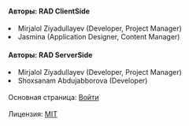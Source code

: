 <h4>Авторы: RAD ClientSide</h4>
<li>Mirjalol Ziyadullayev (Developer, Project Manager)</li>
<li>Jasmina (Application Designer, Content Manager)</li>
<h4>Авторы: RAD ServerSide</h4>
<li>Mirjalol Ziyadullayev (Developer, Project Manager)</li>
<li>Shoxsanam Abdujabborova (Developer)</li>
<br>
Основная страница: <a href="https://road-to-the-dream.uz/src/html/authentication-login.html">Войти</a>
<br>
<br>
Лицензия: <a href="https://github.com/RoadToAchiveDream/RADweb/blob/main/LICENSE">MIT</a>
